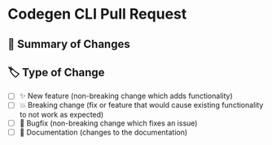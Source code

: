 # Codegen CLI Pull Request

## 🚀 Summary of Changes

<!-- Summarise the changes of this PR -->

## 🏷️ Type of Change

<!-- Put an `x` in the boxes that apply or remove the lines that don't. -->

- [ ] ✨ New feature (non-breaking change which adds functionality)
- [ ] 💥 Breaking change (fix or feature that would cause existing functionality to not work as expected)
- [ ] 🐛 Bugfix (non-breaking change which fixes an issue)
- [ ] 🔧 Documentation (changes to the documentation)
